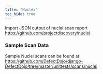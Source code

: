 ```yaml
---
title: "Nuclei"
toc_hide: true
---
```

Import JSON output of nuclei scan report <https://github.com/projectdiscovery/nuclei>

### Sample Scan Data
Sample Nuclei scans can be found at https://github.com/DefectDojo/django-DefectDojo/tree/master/unittests/scans/nuclei.